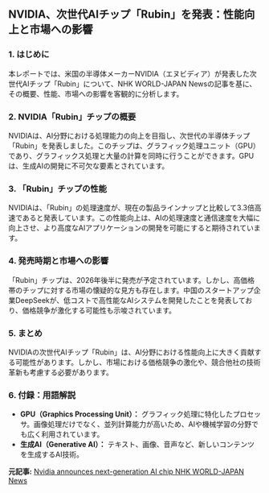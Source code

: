 ## NVIDIA、次世代AIチップ「Rubin」を発表：性能向上と市場への影響

### 1. はじめに

本レポートでは、米国の半導体メーカーNVIDIA（エヌビディア）が発表した次世代AIチップ「Rubin」について、NHK WORLD-JAPAN Newsの記事を基に、その概要、性能、市場への影響を客観的に分析します。

### 2. NVIDIA「Rubin」チップの概要

NVIDIAは、AI分野における処理能力の向上を目指し、次世代の半導体チップ「Rubin」を発表しました。このチップは、グラフィック処理ユニット（GPU）であり、グラフィックス処理と大量の計算を同時に行うことができます。GPUは、生成AIの開発に不可欠な要素とされています。

### 3. 「Rubin」チップの性能

NVIDIAは、「Rubin」の処理速度が、現在の製品ラインナップと比較して3.3倍高速であると発表しています。この性能向上は、AIの処理速度と通信速度を大幅に向上させ、より高度なAIアプリケーションの開発を可能にすると期待されています。

### 4. 発売時期と市場への影響

「Rubin」チップは、2026年後半に発売が予定されています。しかし、高価格帯のチップに対する市場の懐疑的な見方も存在します。中国のスタートアップ企業DeepSeekが、低コストで高性能なAIシステムを開発したことを発表しており、価格競争が激化する可能性も示唆されています。

### 5. まとめ

NVIDIAの次世代AIチップ「Rubin」は、AI分野における性能向上に大きく貢献する可能性があります。しかし、市場における価格競争の激化や、競合他社の技術革新も考慮する必要があります。

### 6. 付録：用語解説

* **GPU（Graphics Processing Unit）：** グラフィック処理に特化したプロセッサ。画像処理だけでなく、並列計算能力が高いため、AIや機械学習の分野でも広く利用されています。
* **生成AI（Generative AI）：** テキスト、画像、音声など、新しいコンテンツを生成するAI技術。


**元記事:** [Nvidia announces next-generation AI chip NHK WORLD-JAPAN News](https://www3.nhk.or.jp/nhkworld/en/news/20250319_B1/)